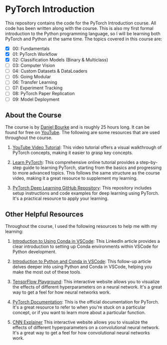 # PyTorch Introduction

This repository contains the code for the PyTorch Introduction course. All code has been written along with the course. This is also my first formal introduction to the Python programming language, so I will be learning both PyTorch and Python at the same time. The topics covered in this course are:

- [x] 00: Fundamentals
- [x] 01: PyTorch Workflow
- [x] 02: Classification Models (Binary & Multiclass)
- [ ] 03: Computer Vision
- [ ] 04: Custom Datasets & DataLoaders
- [ ] 05: Going Modular
- [ ] 06: Transfer Learning
- [ ] 07: Experiment Tracking
- [ ] 08: PyTorch Paper Replication
- [ ] 09: Model Deployment

## About the Course

The course is by [Daniel Bourke](https://www.mrdbourke.com/) and is roughly 25 hours long. It can be found for free on [YouTube](https://www.youtube.com/watch?v=V_xro1bcAuA). The following are some resources that are used throughout the course.

1. [YouTube Video Tutorial](https://www.youtube.com/watch?v=V_xro1bcAuA): This video tutorial offers a visual walkthrough of PyTorch concepts, making it easier to grasp key concepts.

2. [Learn PyTorch](https://www.learnpytorch.io/): This comprehensive online tutorial provides a step-by-step guide to learning PyTorch, starting from the basics and progressing to more advanced topics. This follows the same structure as the course video, making it a great resource to supplement my learning.

3. [PyTorch Deep Learning GitHub Repository](https://github.com/mrdbourke/pytorch-deep-learning/blob/main/SETUP.md): This repository includes setup instructions and code examples for deep learning using PyTorch. It's a practical resource to apply your learning.

## Other Helpful Resources

Throughout the course, I used the following resources to help me with my learning:

1. [Introduction to Using Conda in VSCode](https://www.linkedin.com/pulse/introduction-vscode-python-conda-chris-mamon/): This LinkedIn article provides a clear introduction to setting up Conda environments within VSCode for Python development.

2. [Introduction to Python and Conda in VSCode](https://www.linkedin.com/pulse/introduction-python-conda-chris-mamon/): This follow-up article delves deeper into using Python and Conda in VSCode, helping you make the most out of these tools.

3. [TensorFlow Playground](https://playground.tensorflow.org/): This interactive website allows you to visualize the effects of different hyperparameters on a neural network. It's a great way to get a feel for how neural networks work.

4. [PyTorch Documentation](https://pytorch.org/docs/stable/index.html): This is the official documentation for PyTorch. It's a great resource to refer to when you're stuck on a particular concept, or if you want to learn more about a particular function.

5. [CNN Explainer](https://poloclub.github.io/cnn-explainer/) This interactive website allows you to visualize the effects of different hyperparameters on a convolutional neural network. It's a great way to get a feel for how convolutional neural networks work.
